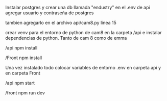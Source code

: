 Instalar postgres y crear una db llamada "endustry"
en el .env de api agregar usuario y contraseña de postgres

tambien agregarlo en el archivo api/cam8.py linea 15

crear venv para el entorno de python de cam8 en la carpeta /api e instalar dependencias de python. Tanto de cam 8 como de emma


/api
npm install

/Front
npm install

Una vez instalado todo colocar variables de entorno .env en carpeta api y en carpeta Front

/api 
npm start

/front 
npm run dev



